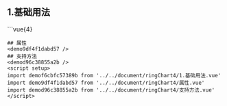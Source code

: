 ## 1.基础用法
<demof6cbfc57389b />
```vue{4}
<template>
    <ring-chart-4 ref="chartRef" v-bind="chartOption"></ring-chart-4>
</template>

<script setup>
import { ref, onMounted } from 'vue';

const chartRef = ref();

const seriesData = [
    { value: 1048, name: '正常' },
    { value: 735, name: '故障' },
    { value: 580, name: '告警' },
    { value: 484, name: '离线' }
];
// 组合配置项
const chartOption = {
    seriesData
};

onMounted(() => chartRef.value.renderChart());
</script>
<style lang="scss" scoped>
.zrx-chart {
    height: 664px;
    background-color: rgb(3, 43, 68);
}
</style>
```
## 属性
<demo9df4f1dabd57 />
## 支持方法
<demod96c38855a2b />
<script setup>
import demof6cbfc57389b from '../../document/ringChart4/1.基础用法.vue'
import demo9df4f1dabd57 from '../../document/ringChart4/属性.vue'
import demod96c38855a2b from '../../document/ringChart4/支持方法.vue'
</script>